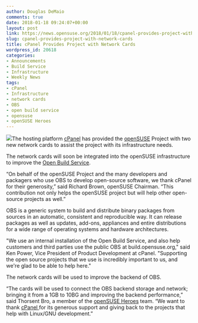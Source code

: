 ```yaml
---
author: Douglas DeMaio
comments: true
date: 2018-01-18 09:24:07+00:00
layout: post
link: https://news.opensuse.org/2018/01/18/cpanel-provides-project-with-network-cards/
slug: cpanel-provides-project-with-network-cards
title: cPanel Provides Project with Network Cards
wordpress_id: 20618
categories:
- Announcements
- Build Service
- Infrastructure
- Weekly News
tags:
- cPanel
- Infrastructure
- network cards
- OBS
- open build service
- opensuse
- openSUSE Heroes
---
```


![](https://upload.wikimedia.org/wikipedia/commons/3/35/Obs-logo.png)The hosting platform [cPanel](https://cpanel.com/) has provided the [openSUSE](https://www.opensuse.org/) Project with two new network cards to assist the project with its infrastructure needs.

The network cards will soon be integrated into the openSUSE infrastructure to improve the [Open Build Service](//openbuildservice.org/).

“On behalf of the openSUSE Project and the many developers and packagers who use OBS to develop open-source software, we thank cPanel for their generosity,” said Richard Brown, openSUSE Chairman. “This contribution not only helps the openSUSE project but will help other open-source projects as well.”

OBS is a generic system to build and distribute binary packages from sources in an automatic, consistent and reproducible way. It can release packages as well as updates, add-ons, appliances and entire distributions for a wide range of operating systems and hardware architectures.

"We use an internal installation of the Open Build Service, and also help customers and third parties use the public OBS at build.opensuse.org," said Ken Power, Vice President of Product Development at cPanel. "Supporting the open source projects that we use is incredibly important to us, and we're glad to be able to help here."

The network cards will be used to improve the backend of OBS.

“The cards will be used to connect the OBS backend storage and network; bringing it from a 1GB to 10BG and improving the backend performance,” said Thorsent Bro, a member of the [openSUSE Heroes](https://en.opensuse.org/openSUSE:Heroes) team. “We want to thank [cPanel ](https://cpanel.com/)for its generous support and giving back to the projects that help with Linux/GNU development.”
